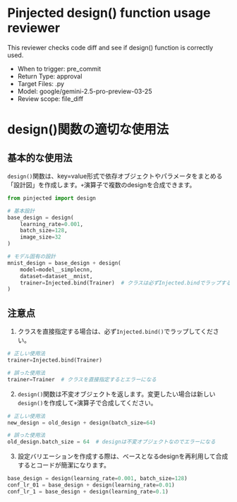 # Pinjected design() function usage reviewer
This reviewer checks code diff and see if design() function is correctly used.
- When to trigger: pre_commit
- Return Type: approval
- Target Files: .py
- Model: google/gemini-2.5-pro-preview-03-25
- Review scope: file_diff

# design()関数の適切な使用法

## 基本的な使用法

`design()`関数は、key=value形式で依存オブジェクトやパラメータをまとめる「設計図」を作成します。`+`演算子で複数のdesignを合成できます。

```python
from pinjected import design

# 基本設計
base_design = design(
    learning_rate=0.001,
    batch_size=128,
    image_size=32
)

# モデル固有の設計
mnist_design = base_design + design(
    model=model__simplecnn,
    dataset=dataset__mnist,
    trainer=Injected.bind(Trainer)  # クラスは必ずInjected.bindでラップする
)
```

## 注意点

1. クラスを直接指定する場合は、必ず`Injected.bind()`でラップしてください。
```python
# 正しい使用法
trainer=Injected.bind(Trainer)

# 誤った使用法
trainer=Trainer  # クラスを直接指定するとエラーになる
```

2. `design()`関数は不変オブジェクトを返します。変更したい場合は新しい`design()`を作成して`+`演算子で合成してください。
```python
# 正しい使用法
new_design = old_design + design(batch_size=64)

# 誤った使用法
old_design.batch_size = 64  # designは不変オブジェクトなのでエラーになる
```

3. 設定バリエーションを作成する際は、ベースとなるdesignを再利用して合成するとコードが簡潔になります。
```python
base_design = design(learning_rate=0.001, batch_size=128)
conf_lr_01 = base_design + design(learning_rate=0.01)
conf_lr_1 = base_design + design(learning_rate=0.1)
```
